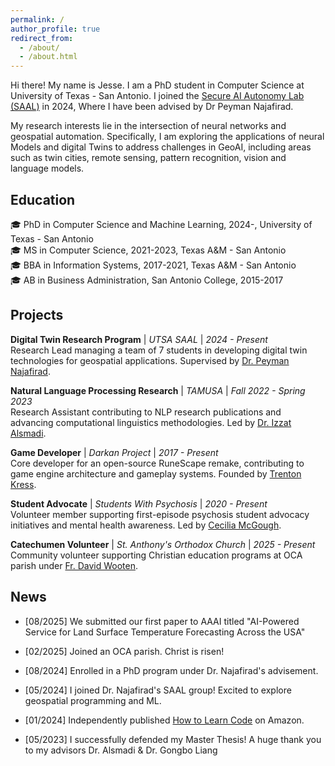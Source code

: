 ```yaml
---
permalink: /
author_profile: true
redirect_from: 
  - /about/
  - /about.html
---
```

Hi there! My name is Jesse. I am a PhD student in Computer Science at University of Texas - San Antonio. I joined the [Secure AI Autonomy Lab (SAAL)](https://secureaiautonomylab.github.io/) in 2024, Where I have been advised by Dr Peyman Najafirad.

My research interests lie in the intersection of neural networks and geospatial automation. Specifically, I am exploring the applications of neural Models and digital Twins to address challenges in GeoAI, including areas such as twin cities, remote sensing, pattern recognition, vision and language models.

Education
------
:mortar_board: PhD in Computer Science and Machine Learning, 2024-, University of Texas - San Antonio \
:mortar_board: MS in Computer Science, 2021-2023, Texas A&M - San Antonio \
:mortar_board: BBA in Information Systems, 2017-2021, Texas A&M - San Antonio \
:mortar_board: AB in Business Administration, San Antonio College, 2015-2017 

Projects
------

**Digital Twin Research Program** | *UTSA SAAL* | *2024 - Present*  
Research Lead managing a team of 7 students in developing digital twin technologies for geospatial applications. Supervised by [Dr. Peyman Najafirad](https://scholar.google.com/citations?user=uoCn8c8AAAAJ&hl=en).

**Natural Language Processing Research** | *TAMUSA* | *Fall 2022 - Spring 2023*  
Research Assistant contributing to NLP research publications and advancing computational linguistics methodologies. Led by [Dr. Izzat Alsmadi](https://scholar.google.com/citations?user=VuFUT2IAAAAJ&hl=en).

**Game Developer** | *Darkan Project* | *2017 - Present*  
Core developer for an open-source RuneScape remake, contributing to game engine architecture and gameplay systems. Founded by [Trenton Kress](https://trentonkress.com/).

**Student Advocate** | *Students With Psychosis* | *2020 - Present*  
Volunteer member supporting first-episode psychosis student advocacy initiatives and mental health awareness. Led by [Cecilia McGough](https://www.linkedin.com/in/cecilia-mcgough/).

**Catechumen Volunteer** | *St. Anthony's Orthodox Church* | *2025 - Present*  
Community volunteer supporting Christian education programs at OCA parish under [Fr. David Wooten](https://www.oca.org/clergy/David-Wooten/).

News
------
- [08/2025] We submitted our first paper to AAAI titled "AI-Powered Service for Land Surface Temperature Forecasting Across the USA"

- [02/2025] Joined an OCA parish. Christ is risen! 

- [08/2024] Enrolled in a PhD program under Dr. Najafirad's advisement.

- [05/2024] I joined Dr. Najafirad's SAAL group! Excited to explore geospatial programming and ML.

- [01/2024] Independently published [How to Learn Code](https://a.co/d/49pNQBI) on Amazon.

- [05/2023] I successfully defended my Master Thesis! A huge thank you to my advisors Dr. Alsmadi & Dr. Gongbo Liang
